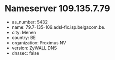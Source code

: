 # Nameserver 109.135.7.79

* as_number: 5432
* name: 79.7-135-109.adsl-fix.isp.belgacom.be.
* city: Menen
* country: BE
* organization: Proximus NV
* version: ZyWALL DNS
* dnssec: false
